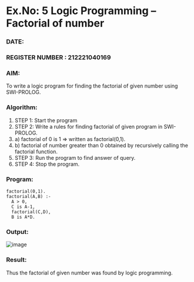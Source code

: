 # Ex.No: 5   Logic Programming – Factorial of number   
### DATE:                                                                       
### REGISTER NUMBER : 212221040169
### AIM: 
To  write  a logic program for finding the factorial of given number using SWI-PROLOG. 
### Algorithm:
1. STEP 1: Start the program
2. STEP 2:  Write a rules for finding factorial of given program in SWI-PROLOG.
3.   a)	factorial of 0 is 1 => written as factorial(0,1).
4.   b)	factorial of number greater than 0 obtained by recursively calling the factorial    function.
5. STEP 3: Run the program  to find answer of  query.
6. STEP 4: Stop the program.

### Program:

```
factorial(0,1).
factorial(A,B) :-
  A > 0,
  C is A-1,
  factorial(C,D),
  B is A*D. 
```

### Output:

![image](https://github.com/SWETHA6302/AI_Lab_2023-24/assets/127874947/2c723903-01d8-4a72-a77d-b21f0226c202)



### Result:
Thus the factorial of given number was found by logic programming. 
